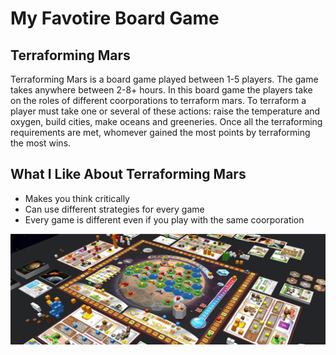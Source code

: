 # My Favotire Board Game

## Terraforming Mars

Terraforming Mars is a board game played between 1-5 players. The game takes anywhere between 2-8+ hours. In this board game the players take on the roles of different coorporations to terraform mars. To terraform a player must take one or several of these actions: raise the temperature and oxygen, build cities, make oceans and greeneries. Once all the terraforming requirements are met, whomever gained the most points by terraforming the most wins.

## What I Like About Terraforming Mars 
- Makes you think critically
- Can use different strategies for every game
- Every game is different even if you play with the same coorporation

![TM Board game](TMboardgame.png)
